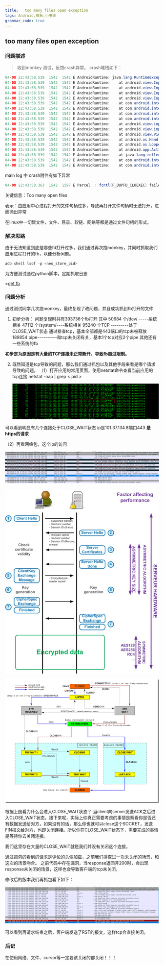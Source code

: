 ```yaml
---
title:   too many files open exception
tags: Android,模板,小书匠
grammar_code: true
---
```


## too many files open exception

### 问题描述
 > 收到monkey 测试，反馈crash异常。
 crash堆栈如下：
 
 ```java
 04-08 22:43:58.539  1542  1542 E AndroidRuntime: java.lang.RuntimeException: Could not read input channel file descriptors from parcel.
04-08 22:43:58.539  1542  1542 E AndroidRuntime: 	at android.view.InputChannel.nativeReadFromParcel(Native Method)
04-08 22:43:58.539  1542  1542 E AndroidRuntime: 	at android.view.InputChannel.readFromParcel(InputChannel.java:148)
04-08 22:43:58.539  1542  1542 E AndroidRuntime: 	at android.view.InputChannel$1.createFromParcel(InputChannel.java:39)
04-08 22:43:58.539  1542  1542 E AndroidRuntime: 	at android.view.InputChannel$1.createFromParcel(InputChannel.java:37)
04-08 22:43:58.539  1542  1542 E AndroidRuntime: 	at com.android.internal.view.InputBindResult.<init>(InputBindResult.java:68)
04-08 22:43:58.539  1542  1542 E AndroidRuntime: 	at com.android.internal.view.InputBindResult$1.createFromParcel(InputBindResult.java:112)
04-08 22:43:58.539  1542  1542 E AndroidRuntime: 	at com.android.internal.view.InputBindResult$1.createFromParcel(InputBindResult.java:110)
04-08 22:43:58.539  1542  1542 E AndroidRuntime: 	at com.android.internal.view.IInputMethodManager$Stub$Proxy.startInputOrWindowGainedFocus(IInputMethodManager.java:723)
04-08 22:43:58.539  1542  1542 E AndroidRuntime: 	at android.view.inputmethod.InputMethodManager.startInputInner(InputMethodManager.java:1295)
04-08 22:43:58.539  1542  1542 E AndroidRuntime: 	at android.view.inputmethod.InputMethodManager.checkFocus(InputMethodManager.java:1449)
04-08 22:43:58.539  1542  1542 E AndroidRuntime: 	at android.view.ViewRootImpl$ViewRootHandler.handleMessage(ViewRootImpl.java:4242)
04-08 22:43:58.539  1542  1542 E AndroidRuntime: 	at android.os.Handler.dispatchMessage(Handler.java:106)
04-08 22:43:58.539  1542  1542 E AndroidRuntime: 	at android.os.Looper.loop(Looper.java:187)
04-08 22:43:58.539  1542  1542 E AndroidRuntime: 	at android.app.ActivityThread.main(ActivityThread.java:6991)
04-08 22:43:58.539  1542  1542 E AndroidRuntime: 	at java.lang.reflect.Method.invoke(Native Method)
04-08 22:43:58.539  1542  1542 E AndroidRuntime: 	at com.android.internal.os.RuntimeInit$MethodAndArgsCaller.run(RuntimeInit.java:438)
04-08 22:43:58.539  1542  1542 E AndroidRuntime: 	at com.android.internal.os.ZygoteInit.main(ZygoteInit.java:814)
 ```
 main log 中 crash附件有如下异常
 ```java
 04-08 22:43:58.363  1542  1597 E Parcel  : fcntl(F_DUPFD_CLOEXEC) failed in Parcel::read, i is 0, fds[i] is -1, fd_count is 2, error: Too many open files
 ```
 关键信息：Too many open files
 
表示：由应用中心进程打开的文件句柄过多，导致再打开文件句柄时无法打开，进而抛出异常

在linux中一切皆文件，文件、目录、软链、网络等都是通过文件句柄的形式。

### 解决思路


 由于无法知道到底是哪些fd打开过多，我们通过再次跑monkey，并同时抓取我们应用进程打开的fb，以便分析问题。
 ```java
 adb shell lsof -p <neo_store_pid>
 ```
 为方便测试通过python脚本，定期抓取日志
 
=[get fb ][1]
 
### 问题分析

通过测试同学几次跑monkey，最终复现了改问题，并且成功抓到fb打开的文件
1. 初步分析：
	问题复现时共有393736个fb打开
	其中 50684 个/dev/  -----系统相关
	       47112 个/system/----系统相关
		   95240 个TCP ---------处于CLOSE_WAIT状态 通过排查tcp，基本全部都是443端口的tcp未被释放
		   189854 pipe----------和tcp未关闭有关，基本1个tcp对应2个pipe
		   其他还有一些系统的fb
	   
**初步定为原因是有大量的TCP连接未正常断开，导致fb超过限制。**

2. 既然知道是tcp导致的问题，那么我们通过抓包以及其他手段来看是哪个请求导致的问题。
  （1）打开应用的常用页面，使用netstat命令查看当前应用的tcp连接
      netstat -nap | grep < pid >
	  
	  ![netstat][2]
	  
 可以看到明显有几个连接处于CLOSE_WAIT状态
 ip是101.37.134.8端口443
 **是https的请求**
 
 （2）再看网络包，这个ip的访问
 
 ![tcp][3]

![https流程][4]			
 
 ![tcp流程][5]
 
 根据上图看为什么会进入CLOSE_WAIT状态？
 当client向server发送ACK之后进入CLOSE_WAIT状态，接下来呢，实际上你真正需要考虑的事情是察看你是否还有数据发送给对方，如果没有的话，那么你也就可以close这个SOCKET，发送FIN报文给对方，也即关闭连接。所以你在CLOSE_WAIT状态下，需要完成的事情是等待你去关闭连接。
 
 我们这里存在大量的CLOSE_WAIT就是我们并没有关闭这个连接。
 
 通过抓包的看到的请求是评论的头像加载，之前我们排查过一次未关闭的场景，和这次的场景吻合。
 之前代码中存在漏洞，当response返回非200时，会出现response未关闭的场景，这样也会导致客户端的tcp未关闭，
 
 修改后的版本我们再抓包看下如下：
 
 ![change][6]
 
 可以看到再请求结束之后，客户端发送了RST的报文，这样tcp会直接关闭。
 
 ### 后记
 
 在使用网络、文件、cursor等一定要该关闭的都关闭！！！
  
 


  [1]: ./attachments/getfb_1.py
  [2]: ./images/1523352297856.jpg
  [3]: ./images/1523355523956.jpg
  [4]: ./images/v2-9f717c2d57cc29e7f473a500e01f9f6e_hd.jpg "v2-9f717c2d57cc29e7f473a500e01f9f6e_hd"
  [5]: ./images/1523355733889.jpg
  [6]: ./images/1523357373113.jpg